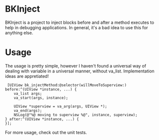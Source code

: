 BKInject
========

BKInject is a project to inject blocks before and after a method executes to help in debugging applications.
In general, it's a bad idea to use this for anything else.

Usage
=====
The usage is pretty simple, however I haven't found a universal way of dealing with variable in a
universal manner, without va_list.   Implementation ideas are appretiated!

     [UIView bk_injectMethod:@selector(willMoveToSuperview:) before:^(UIView *instance, ...) {
        va_list args;
        va_start(args, instance);
        
        UIView *superview = va_arg(args, UIView *);
        va_end(args);
        NSLog(@"%@ moving to superview %@", instance, superview);
    } after:^(UIView *instance, ...) {
    }];
    

For more usage, check out the unit tests.


